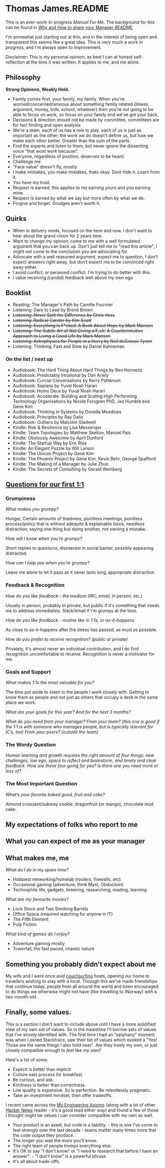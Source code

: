 # Thomas James.README

This is an ever-work-in-progress _Manual For Me_. The background for this can be found in [Why and How to share your Manager README](https://medium.com/@kawomersley/why-and-how-to-share-your-manager-readme-plus-heres-mine-8a4fe188ee1b)

I'm somewhat just starting out at this, and in the interest of being open and transparent this seems like a great idea. This is very much a work in progress, and I'm always open to improvement. 

Disclaimer: This is my personal opinion, as best I can at honest self-reflection at the time it was written. It applies to me, and me alone. 

## Philosophy 

**Strong Opinions, Weakly Held.**

* Family comes first, your family, my family. When you're worried/concerned/anxious about something family related (illness, argument, money, kids, school, whatever) then you're not going to be able to focus on work, so focus on your family and we've got your back. 
* Decisions & direction should not be made by committee, committees are for fact finding and open analysis
* We're a team, each of us has a role to play, each of us is just as important as the other, the work we do doesn't define us, but how we make each other better. Greater than the sum of the parts. 
* Find the experts and listen to them, but never ignore the dissenting voice "that wont work because". 
* Everyone, regardless of position, deserves to be heard. 
* Challenge me
* "Face value" doesn't fly, mostly
* I make mistakes, you make mistakes, thats okay. Dont hide it. Learn from it.
* You have my trust.
* Respect is earned, this applies to me earning yours and you earning mine. 
* Respect is earned by what we say but more often by what we do.
* Forgive and forget. Grudges aren't worth it.

## Quirks 

* When in delivery mode, focused on the here and now. I don't want to hear about the grand vision for 2 years time. 
* Want to change my opinion, come to me with a well formulated argument that you can back up. Don't just tell me to "read this article", I might not come to the conclusion you are advocating for.
* Advocate with a well reasoned argument, expect me to question, I don’t expect answers right away, but don’t expect me to be convinced right away either.
* I avoid conflict, or perseved conflict. I'm trying to do better with this.
* I value receiving (candid) feedback well above my own ego

## Booklist

* Reading: The Manager's Path by Camille Fournier
* Listening: Dare to Lead by Brené Brown
* ~~Listening: Never Split the Difference by Chris Voss~~
* ~~Listening: Radical Candor by Kim Scott~~
* ~~Listening: Everything Is F*cked: A Book About Hope by Mark Manson~~
* ~~Listening: The Subtle Art of Not Giving a F_ck: A Counterintuitive Approach to Living a Good Life by Mark Manson~~
* ~~Listening: Astrophysics for People in a Hurry by Neil deGrasse Tyson~~
* Listening: Thinking, Fast and Slow by Daniel Kahneman

### On the list / next up

* Audiobook: The Hard Thing About Hard Things by Ben Horowitz
* Audiobook: Predictably Irtrational by Dan Ariely
* Audiobook: Curcial Conversations by Kerry Patterson
* Audiobook: Sapians by Yuval Noah Harari
* Audiobook: Homo Deus by Yuval Noah Harari
* Audiobook: Accelerate: Building and Scaling High Performing Technology Organisations by Nicole Forsgren PhD, Jez Humble and Gene Kim
* Audiobook: Thinking in Systems by Donella Meadows
* Audiobook: Principles by Ray Dalio
* Audiobook: Outliers by Malcolm Gladwell
* Kindle: Risk & Resilience by Lisa Messenger
* Kindle: Team Topologies by Matthew Skelton, Manuel Pais
* Kindle: Obviously Awesome by April Dunford
* Kindle: The Startup Way by Eric Ries
* Kindle: An Elegant Puzzle by Will Larson
* Kindle: The Unicon Project by Gene Kim
* Kindle: The Phoenix Project by Gene Kim, Kevin Behr, George Spafford
* Kindle: The Making of a Manager by Julie Zhuo
* Kindle: The Secrets of Consulting by Gerald Weinberg


## [Questions for our first 1:1](https://larahogan.me/blog/first-one-on-one-questions/)

### Grumpiness

_What makes you grumpy?_

Hunger, Certain amounts of tiredness, pointless meetings, pointless process/policy that is without adequite & explainable basis, needless distraction, saying one thing but doing another, not owning a mistake.

_How will I know when you’re grumpy?_

Short replies to questions, disinterest in social banter, possibly appearing distracted.

_How can I help you when you’re grumpy?_

Leave me alone to let it pass as it never lasts long, appropriate distraction

### Feedback & Recognition

_How do you like feedback - the medium (IRC, email, in person, etc.)_

Usually in person, probably in private, but public if it's something that needs me to address immediately. Slack/email if I'm grumpy at the time. 

_How do you like feedback - routine like in 1:1s, or as-it-happens_

As close to as-it-happens after the stress has passed, as must as possible. 

_How do you prefer to receive recognition? (public or private)_

Privately, it's almost never an individual contribution, and I do find recognition uncomfortable to receive. Recognition is never a motivator for me. 

### Goals and Support

_What makes 1:1s the most valuable for you?_

The time put aside to listen to the people I work closely with. Getting to know them as people and not just as others that occupy a desk in the same place we work.

_What are your goals for this year? And for the next 3 months?_

_What do you need from your manager?_
_From your team? (this one is good if the 1:1 is with someone who manages people, but is typically relevant for IC’s, too)_
_From your peers? (outside the team)_

### The Wordy Question

_Human learning and growth requires the right amount of four things: new challenges, low ego, space to reflect and brainstorm, and timely and clear feedback. How are these four going for you? Is there one you need more or less of?_

### The Most Important Question

_What’s your favorite baked good, fruit and cake?_

Almond croissant/subway cookie, dragonfruit (or mango), chocolate mud cake. 

## My expectations of folks who report to me

## What you can expect of me as your manager

## What makes me, me

_What do I do in my spare time?_

* Hobbiest networking/homelab (routers, firewalls, etc). 
* Occasional gaming (adventure; think Myst, Obduction)
* Technophile life, gadgets, tinkering, researching, reading, learning

_What are my favourite movies?_

* Lock Stock and Two Smoking Barrels 
* Office Space (required watching for anyone in IT)
* The Fifth Element 
* Pulp Fiction

_What kind of games do I enjoy?_

* Adventure gaming mostly
* Towerfall, the fast paced, chaotic nature 

## Something you probably didn't expect about me

My wife and I were once avid [couchsurfing](https://www.couchsurfing.com/) hosts, 
opening our home to travellers wishing to stay with a local. Through this we've 
made friendships that continue today, people from all around the world and been 
encouraged to do things we otherwise might not have (like travelling to (Norway)
with a two-month-old.

## Finally, some values. 

This is a section I don't want to include above until I have a more solidified view of my own set of values. So in the meantime I'll borrow sets of values that I've stronly identified with. The first time I had an "epiphany" moment was when I joined Stacktrace, saw their list of values which evoked a "Yes! Those are the same things I also hold near". Are they truely my own, or just closely compatible enough to _feel_ like my own?

Here's a list of some. 

* Explicit is better than implicit
* Culture eats process for breakfast.
* Be curious, and ask.
* Kindness is better than correctness.
* Low quality is expensive. So is perfection. Be relentlessly pragmatic.
* Take an investment mindset, then offer tradeoffs.

I recent came across the [My Engineering Axioms](https://martinrue.com/my-engineering-axioms/) (along with a lot of other [Hacker News](https://news.ycombinator.com/item?id=25500815) reader - it's a good read either way) and found a few of those I thought might be values I can consider compatible with my own as well. 

* Your product is an asset, but code is a liability. - this is one I've come to feel strongly over the last decade - teams matter many times more that the code output they produce. 
* The longer you wait the more you'll know.
* The right team of people trumps everything else.
* It's OK to say "I don't know" or "I need to research that before I have an answer". - "I don't know" is a powerful phrase
* It's all about trade-offs.


